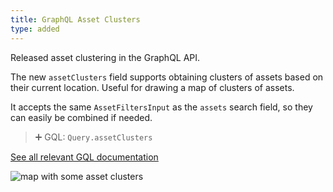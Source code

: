 ```yaml
---
title: GraphQL Asset Clusters
type: added
---
```


Released asset clustering in the GraphQL API.

The new `assetClusters` field supports obtaining clusters of assets based on their current location. Useful for drawing a map of clusters of assets.

It accepts the same `AssetFiltersInput` as the `assets` search field, so they can easily be combined if needed.

> ➕ GQL: `Query.assetClusters`

[See all relevant GQL documentation](https://developers.trackunit.com/reference/graphql-api-introduction)

![map with some asset clusters](https://cdn.statically.io/gh/Trackunit/developer-hub/master/changelogs/gql-asset-cluster.png)

